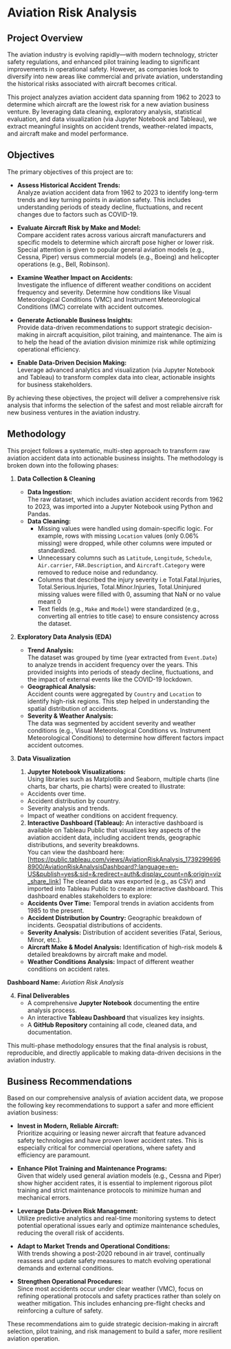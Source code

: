 # Aviation Risk Analysis

## Project Overview

The aviation industry is evolving rapidly—with modern technology, stricter safety regulations, and enhanced pilot training leading to significant improvements in operational safety. However, as companies look to diversify into new areas like commercial and private aviation, understanding the historical risks associated with aircraft becomes critical. 

This project analyzes aviation accident data spanning from 1962 to 2023 to determine which aircraft are the lowest risk for a new aviation business venture. By leveraging data cleaning, exploratory analysis, statistical evaluation, and data visualization (via Jupyter Notebook and Tableau), we extract meaningful insights on accident trends, weather-related impacts, and aircraft make and model performance.

## Objectives

The primary objectives of this project are to:

- **Assess Historical Accident Trends:**  
  Analyze aviation accident data from 1962 to 2023 to identify long-term trends and key turning points in aviation safety. This includes understanding periods of steady decline, fluctuations, and recent changes due to factors such as COVID-19.

- **Evaluate Aircraft Risk by Make and Model:**  
  Compare accident rates across various aircraft manufacturers and specific models to determine which aircraft pose higher or lower risk. Special attention is given to popular general aviation models (e.g., Cessna, Piper) versus commercial models (e.g., Boeing) and helicopter operations (e.g., Bell, Robinson).

- **Examine Weather Impact on Accidents:**  
  Investigate the influence of different weather conditions on accident frequency and severity. Determine how conditions like Visual Meteorological Conditions (VMC) and Instrument Meteorological Conditions (IMC) correlate with accident outcomes.

- **Generate Actionable Business Insights:**  
  Provide data-driven recommendations to support strategic decision-making in aircraft acquisition, pilot training, and maintenance. The aim is to help the head of the aviation division minimize risk while optimizing operational efficiency.

- **Enable Data-Driven Decision Making:**  
  Leverage advanced analytics and visualization (via Jupyter Notebook and Tableau) to transform complex data into clear, actionable insights for business stakeholders.

By achieving these objectives, the project will deliver a comprehensive risk analysis that informs the selection of the safest and most reliable aircraft for new business ventures in the aviation industry.

## Methodology

This project follows a systematic, multi-step approach to transform raw aviation accident data into actionable business insights. The methodology is broken down into the following phases:

1. **Data Collection & Cleaning**
   - **Data Ingestion:**  
     The raw dataset, which includes aviation accident records from 1962 to 2023, was imported into a Jupyter Notebook using Python and Pandas.
   - **Data Cleaning:**  
     - Missing values were handled using domain-specific logic. For example, rows with missing `Location` values (only 0.06% missing) were dropped, while other columns were imputed or standardized.
     - Unnecessary columns such as `Latitude`, `Longitude`, `Schedule`, `Air.carrier`, `FAR.Description`, and `Aircraft.Category` were removed to reduce noise and redundancy.
     - Columns that described the injury severity i.e Total.Fatal.Injuries, Total.Serious.Injuries, Total.Minor.Injuries, Total.Uninjured missing values were filled with 0, assuming that NaN or no value meant 0
     - Text fields (e.g., `Make` and `Model`) were standardized (e.g., converting all entries to title case) to ensure consistency across the dataset.

2. **Exploratory Data Analysis (EDA)**
   - **Trend Analysis:**  
     The dataset was grouped by time (year extracted from `Event.Date`) to analyze trends in accident frequency over the years. This provided insights into periods of steady decline, fluctuations, and the impact of external events like the COVID-19 lockdown.
   - **Geographical Analysis:**  
     Accident counts were aggregated by `Country` and `Location` to identify high-risk regions. This step helped in understanding the spatial distribution of accidents.
   - **Severity & Weather Analysis:**  
     The data was segmented by accident severity and weather conditions (e.g., Visual Meteorological Conditions vs. Instrument Meteorological Conditions) to determine how different factors impact accident outcomes.

3. **Data Visualization**
   1. **Jupyter Notebook Visualizations:**  
     Using libraries such as Matplotlib and Seaborn, multiple charts (line charts, bar charts, pie charts) were created to illustrate:
     - Accidents over time.
     - Accident distribution by country.
     - Severity analysis and trends.
     - Impact of weather conditions on accident frequency.


   2.  **Interactive Dashboard (Tableau):**
      An interactive dashboard is available on Tableau Public that visualizes key aspects of the aviation accident data, including accident trends, geographic distributions, and severity breakdowns.  
    You can view the dashboard here: [https://public.tableau.com/views/AviationRiskAnalysis_17392996968900/AviationRiskAnalysisDashboard?:language=en-US&publish=yes&:sid=&:redirect=auth&:display_count=n&:origin=viz_share_link]
    The cleaned data was exported (e.g., as CSV) and imported into Tableau Public to create an interactive dashboard. This dashboard enables stakeholders to explore: 
    - **Accidents Over Time:** Temporal trends in aviation accidents from 1985 to the present.
    - **Accident Distribution by Country:** Geographic breakdown of incidents. Geospatial distributions of accidents.
    - **Severity Analysis:** Distribution of accident severities (Fatal, Serious, Minor, etc.).
    - **Aircraft Make & Model Analysis:** Identification of high-risk models & detailed breakdowns by aircraft make and model.
    - **Weather Conditions Analysis:** Impact of different weather conditions on accident rates.

**Dashboard Name:** *Aviation Risk Analysis*


4. **Final Deliverables**
   - A comprehensive **Jupyter Notebook** documenting the entire analysis process.
   - An interactive **Tableau Dashboard** that visualizes key insights.
   - A **GitHub Repository** containing all code, cleaned data, and documentation.

This multi-phase methodology ensures that the final analysis is robust, reproducible, and directly applicable to making data-driven decisions in the aviation industry.

## Business Recommendations

Based on our comprehensive analysis of aviation accident data, we propose the following key recommendations to support a safer and more efficient aviation business:

- **Invest in Modern, Reliable Aircraft:**  
  Prioritize acquiring or leasing newer aircraft that feature advanced safety technologies and have proven lower accident rates. This is especially critical for commercial operations, where safety and efficiency are paramount.

- **Enhance Pilot Training and Maintenance Programs:**  
  Given that widely used general aviation models (e.g., Cessna and Piper) show higher accident rates, it is essential to implement rigorous pilot training and strict maintenance protocols to minimize human and mechanical errors.

- **Leverage Data-Driven Risk Management:**  
  Utilize predictive analytics and real-time monitoring systems to detect potential operational issues early and optimize maintenance schedules, reducing the overall risk of accidents.

- **Adapt to Market Trends and Operational Conditions:**  
  With trends showing a post-2020 rebound in air travel, continually reassess and update safety measures to match evolving operational demands and external conditions.

- **Strengthen Operational Procedures:**  
  Since most accidents occur under clear weather (VMC), focus on refining operational protocols and safety practices rather than solely on weather mitigation. This includes enhancing pre-flight checks and reinforcing a culture of safety.

These recommendations aim to guide strategic decision-making in aircraft selection, pilot training, and risk management to build a safer, more resilient aviation operation.




